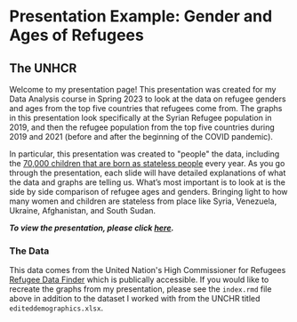 Presentation Example: Gender and Ages of Refugees 
================

## The UNHCR

Welcome to my presentation page! This presentation was created for my Data Analysis course in Spring 2023 to look at the data on refugee genders and ages from the top five countries that refugees come from. The graphs in this presentation look specifically at the Syrian Refugee population in 2019, and then the refugee population from the top five countries during 2019 and 2021 (before and after the beginning of the COVID pandemic).

In particular, this presentation was created to "people" the data, including the [70,000 children that are born as stateless people](https://www.unhcr.org/ibelong/the-urgent-need-to-end-childhood-statelessness/#:~:text=With%20a%20stateless%20child%20being,being%20born%20stateless%20are%20severe.) every year. As you go through the presentation, each slide will have detailed explanations of what the data and graphs are telling us. What’s most important is to look at is the side by side comparison of refugee ages and genders. Bringing light to how many women and children are stateless from place like Syria, Venezuela, Ukraine, Afghanistan, and South Sudan. 


_**To view the presentation, please click [here](https://sloprinzi.github.io/Presentation_Refugee_Ages/#1).**_ 


### The Data


This data comes from the United Nation's High Commissioner for Refugees [Refugee Data Finder](https://www.unhcr.org/refugee-statistics/download/?url=AkSU25) which is publically accessible.  If you would like to recreate the graphs from my presentation, please see the `index.rmd` file above in addition to the dataset I worked with from the UNCHR titled `editeddemographics.xlsx`.  

